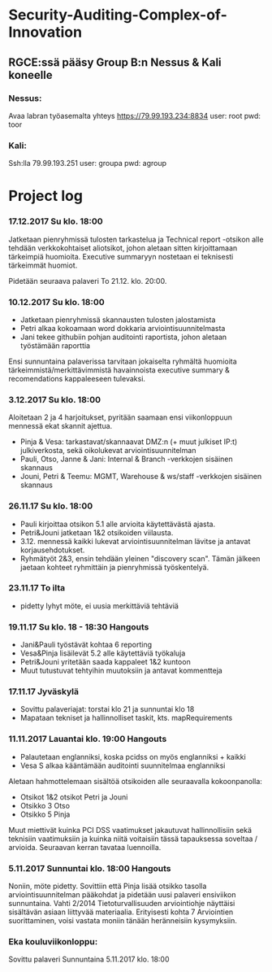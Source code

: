 # Security-Auditing-Complex-of-Innovation

## RGCE:ssä pääsy Group B:n Nessus & Kali koneelle
### Nessus:
Avaa labran työasemalta yhteys https://79.99.193.234:8834
user: root
pwd:  toor

### Kali:
Ssh:lla 79.99.193.251
user: groupa
pwd:  agroup


# Project log
### 17.12.2017 Su klo. 18:00
Jatketaan pienryhmissä tulosten tarkastelua ja Technical report -otsikon alle tehdään verkkokohtaiset aliotsikot, johon aletaan sitten kirjoittamaan tärkeimpiä huomioita. Executive summaryyn nostetaan ei teknisesti tärkeimmät huomiot.

Pidetään seuraava palaveri To 21.12. klo. 20:00.

### 10.12.2017 Su klo. 18:00
 - Jatketaan pienryhmissä skannausten tulosten jalostamista 
 - Petri alkaa kokoamaan word dokkaria arviointisuunnitelmasta
 - Jani tekee githubiin pohjan auditointi raportista, johon aletaan työstämään raporttia

Ensi sunnuntaina palaverissa tarvitaan jokaiselta ryhmältä huomioita tärkeimmistä/merkittävimmistä havainnoista executive summary & recomendations kappaleeseen tulevaksi.

### 3.12.2017 Su klo. 18:00
Aloitetaan 2 ja 4 harjoitukset, pyritään saamaan ensi viikonloppuun mennessä ekat skannit ajettua.
 - Pinja & Vesa: tarkastavat/skannaavat DMZ:n (+ muut julkiset IP:t) julkiverkosta, sekä oikolukevat arviointisuunnitelman
 - Pauli, Otso, Janne & Jani: Internal & Branch -verkkojen sisäinen skannaus
 - Jouni, Petri & Teemu: MGMT, Warehouse & ws/staff -verkkojen sisäinen skannaus
 

### 26.11.17 Su klo. 18:00
 - Pauli kirjoittaa otsikon 5.1 alle arvioita käytettävästä ajasta.
 - Petri&Jouni jatketaan 1&2 otsikoiden viilausta.
 - 3.12. mennessä kaikki lukevat arviointisuunnitelman lävitse ja antavat korjausehdotukset.
 - Ryhmätyöt 2&3, ensin tehdään yleinen "discovery scan". Tämän jälkeen jaetaan kohteet ryhmittäin ja pienryhmissä työskentelyä.


### 23.11.17 To ilta
- pidetty lyhyt möte, ei uusia merkittäviä tehtäviä


### 19.11.17 Su klo. 18 - 18:30 Hangouts
- Jani&Pauli työstävät kohtaa 6 reporting
- Vesa&Pinja lisäilevät 5.2 alle käytettäviä työkaluja
- Petri&Jouni yritetään saada kappaleet 1&2 kuntoon
- Muut tutustuvat tehtyihin muutoksiin ja antavat kommentteja


### 17.11.17 Jyväskylä
- Sovittu palaveriajat: torstai klo 21 ja sunnuntai klo 18
- Mapataan tekniset ja hallinnolliset taskit, kts. mapRequirements


### 11.11.2017 Lauantai klo. 19:00 Hangouts
- Palautetaan englanniksi, koska pcidss on myös englanniksi + kaikki 
- Vesa S alkaa kääntämään auditointi suunnitelmaa englanniksi

Aletaan hahmottelemaan sisältöä otsikoiden alle seuraavalla kokoonpanolla:
  - Otsikot 1&2 otsikot Petri ja Jouni
  - Otsikko 3 Otso
  - Otsikko 5 Pinja
  
Muut miettivät kuinka PCI DSS vaatimukset jakautuvat hallinnollisiin sekä teknisiin vaatimuksiin ja kuinka 
niitä voitaisiin tässä tapauksessa soveltaa / arvioida.
Seuraavan kerran tavataa luennoilla.


### 5.11.2017 Sunnuntai klo. 18:00 Hangouts

Noniin, möte pidetty. Sovittiin että Pinja lisää otsikko tasolla arviointisuunnitelman pääkohdat ja 
pidetään uusi palaveri ensiviikon sunnuntaina. Vahti 2/2014  Tietoturvallisuuden arviointiohje näyttäisi sisältävän asiaan 
liittyvää materiaalia. Erityisesti kohta 7 Arviointien suorittaminen, voisi vastata moniin tänään heränneisiin kysymyksiin.


### Eka kouluviikonloppu:

Sovittu palaveri Sunnuntaina 5.11.2017 klo. 18:00
